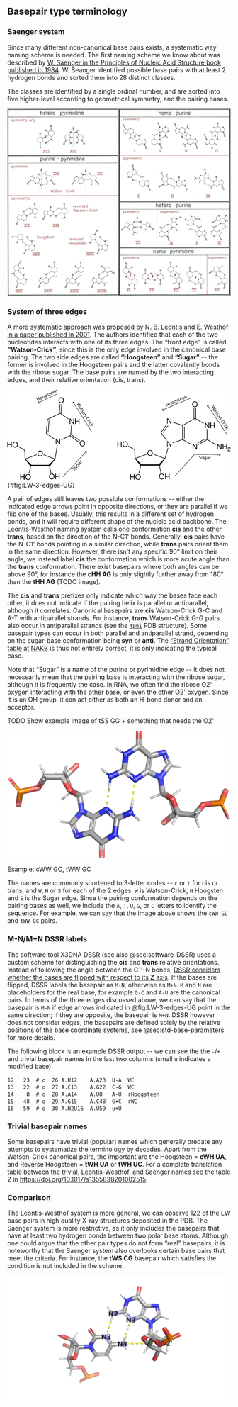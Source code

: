 ## Basepair type terminology

### Saenger system

Since many different non-canonical base pairs exists, a systematic way naming scheme is needed.
The first naming scheme we know about was described by [W. Saenger in the Principles of Nucleic Acid Structure book published in 1984](https://doi.org/10.1007/978-1-4612-5190-3).
W. Seanger identified possible base pairs with at least 2 hydrogen bonds and sorted them into 28 distinct classes.

The classes are identified by a single ordinal number, and are sorted into five higher-level according to geometrical symmetry, and the pairing bases.


![Seanger's system of base pair types, [from the](https://doi.org/10.1007/978-1-4612-5190-3) book, page 120](../img/saenger-system-merged.png)

### System of three edges

A more systematic approach was proposed [by N. B. Leontis and E. Westhof in a paper published in 2001](https://doi.org/10.1017/s1355838201002515).
The authors identified that each of the two nucleotides interacts with one of its three edges.
The “front edge” is called **“Watson-Crick”**, since this is the only edge involved in the canonical base pairing.
The two side edges are called **“Hoogsteen”** and **“Sugar”** -- the former is involved in the Hoogsteen pairs and the latter covalently bonds with the ribose sugar.
The base pairs are named by the two interacting edges, and their relative orientation (cis, trans).

![The three edges of a pyrimidine (U) and a purine (G)](../img/purine-pyrimidine-edges.svg){#fig:LW-3-edges-UG}

A pair of edges still leaves two possible conformations -- either the indicated edge arrows point in opposite directions, or they are parallel if we flip one of the bases.
Usually, this results in a different set of hydrogen bonds, and it will require different shape of the nucleic acid backbone.
The Leontis-Westhof naming system calls one conformation **cis** and the other **trans**, based on the direction of the N-C1' bonds.
Generally, **cis** pairs have the N-C1' bonds pointing in a similar direction, while **trans** pairs orient them in the same direction.
However, there isn't any specific 90° limit on their angle, we instead label **cis** the conformation which is more acute angle than the **trans** conformation.
There exist basepairs where both angles can be above 90°, for instance the **cHH AG** is only slightly further away from 180° than the **tHH AG** (TODO image).

The **cis** and **trans** prefixes only indicate which way the bases face each other, it does not indicate if the pairing helix is parallel or antiparallel, although it correlates.
Canonical basepairs are **cis** Watson-Crick G-C and A-T with antiparallel strands.
For instance, **trans** Watson-Crick G-G pairs also occur in antiparallel strands (see the [`4pmi`](https://www.rcsb.org/structure/4pmi) PDB structure).
Some basepair types can occur in both parallel and antiparallel strand, depending on the sugar-base conformation being **syn** or **anti**.
The [“Strand Orientation” table at NAKB](https://www.nakb.org/basics/basepairs.html#LW/) is thus not entirely correct, it is only indicating the typical case. 

<!-- **Cis** basepairs have the pairing edge arrows oriented in parallel, while **trans** basepairs have edges in opposing direction.

However, to pair in **cis**, the bases must be flipped -->

Note that “Sugar” is a name of the purine or pyrimidine edge -- it does not necessarily mean that the pairing base is interacting with the ribose sugar, although it is frequently the case.
In RNA, we often find the ribose O2' oxygen interacting with the other base, or even the other O2' oxygen.
Since it is an OH group, it can act either as both an H-bond donor and an acceptor.

TODO Show example image of tSS GG + something that needs the O2'

![](../img/tSS-GG-DNA-6n4g-A_2-B_2-no-oxygens.png)

<!-- A frequent misconception is that "Sugar" means the base binds to the ribose oxygen.
Although this is frequently the case that the base pair **includes** a hydrogen bond to the O2' atom, it is definitely not necessary.
The Sugar edge is primarily meant as one of purine/pyrimidine faces and most of the defined base pairs including the Sugar edge bind to an atom on the base, often the N3 purine atom.
The corner atoms are included in the definition of both edges -- for instance, the N2 guanine atom is shared between the Sugar and Watson-Crick edges. ???

TODO tSS GG

Some base pairs defined by Westhof and Leontis do bind exclusively to the O2' ribose atom.
However, this is the exception to the rule, and it makes us ask whether we shouldn't call these pairs "nucleotide pairs" instead of "base pairs". -->


Example: cWW GC, tWW GC

The names are commonly shortened to 3-letter codes -- `c` or `t` for cis or trans, and `W`, `H` or `S` for each of the 2 edges.
`W` is Watson-Crick, `H` Hoogsten and `S` is the Sugar edge.
Since the pairing conformation depends on the pairing bases as well, we include the `A`, `T`, `U`, `G`, or `C` letters to identify the sequence.
For example, we can say that the image above shows the `cWW GC` and `tWW GC` pairs.

### M-N/M+N DSSR labels

The software tool X3DNA DSSR (see also @sec:software-DSSR) uses a custom scheme for distinguishing the **cis** and **trans** relative orientations.
Instead of following the angle between the C1'-N bonds, [DSSR considers whether the bases are flipped with respect to its **Z** axis](https://x3dna.org/articles/specification-of-base-pairs-in-3dna).
If the bases are flipped, DSSR labels the basepair as `M-N`, otherwise as `M+N`.
`M` and `N` are placeholders for the real base, for example `G-C` and `A-U` are the canonical pairs.
In terms of the three edges discussed above, we can say that the basepair is `M-N` if edge arrows indicated in @fig:LW-3-edges-UG point in the same direction; if they are opposite, the basepair is `M+N`.
DSSR however does not consider edges, the basepairs are defined solely by the relative positions of the base coordinate systems, see @sec:std-base-parameters for more details.

The following block is an example DSSR output -- we can see the the `-`/`+` and trivial basepair names in the last two columns (small `u` indicates a modified base).

```
12   23  # o  26 A.U12    A.A23  U-A  WC
13   22  # o  27 A.C13    A.G22  C-G  WC
14    8  # o  28 A.A14    A.U8   A-U  rHoogsteen
15   48  # o  29 A.G15    A.C48  G+C  rWC
16   59  # o  30 A.H2U16  A.U59  u+U  --
```

### Trivial basepair names

Some basepairs have trivial (popular) names which generally predate any attempts to systematize the terminology by decades.
Apart from the Watson-Crick canonical pairs, the important are the Hoogsteen = **cWH UA**, and Reverse Hoogsteen = **tWH UA** or **tWH UC**.
For a complete translation table between the trivial, Leontis-Westhof, and Saenger names see the table 2 in <https://doi.org/10.1017/s1355838201002515>.

### Comparison

The Leontis-Westhof system is more general, we can observe 122 of the LW base pairs in high quality X-ray structures deposited in the PDB.
The Saenger system is more restrictive, as it only includes the basepairs that have at least two hydrogen bonds between two polar base atoms.
Although one could argue that the other pair types do not form “real” basepairs, it is noteworthy that the Saenger system also overlooks certain base pairs that meet the criteria.
For instance, the **tWS CG** basepair which satisfies the condition is not included in the scheme.

![**tWS GC**: two polar base-to-base H-bonds, but not accounted for in the Saenger system](../img/tWS-CG-1jj2-9_46-9_4.png)

<!-- We have not seen a recent publication using the Saenger's scheme, but the neither the Leontis-Westhof system is universally adopted.
It is more general and maybe more importantly it is systematic -- we don't need to remember 28 numbers to be able to identify the basepair type when viewing a molecular structure. -->

<!-- Being more general, the L-W system includes pairs which some might not want to call "base pairs".
A number of described base pairs only bind with a single hydrogen bonds or requires binding to ribose O2', restricting the class to RNA.
However, a few of doubly bonded legitimate base pairs are missing in the Saenger system, for instance the XX. -->



